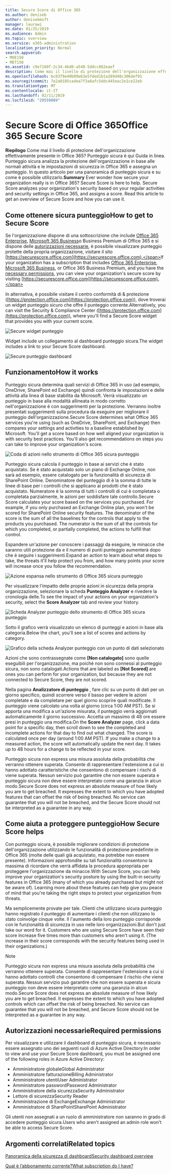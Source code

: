 ```yaml
---
title: Secure Score di Office 365
ms.author: deniseb
author: denisebmsft
manager: laurawi
ms.date: 01/25/2019
ms.audience: Admin
ms.topic: overview
ms.service: o365-administration
localization_priority: Normal
search.appverid:
- MOE150
- MET150
ms.assetid: c9e7160f-2c34-4bd0-a548-5ddcc862eaef
description: Come mai il livello di protezione dell'organizzazione effettivamente presente in Office 365? Punteggio sicura è qui Guida in linea. Punteggio sicura analizza la protezione dell'organizzazione in base alle normali attività e le impostazioni di sicurezza in Office 365 e assegna un punteggio.
ms.openlocfilehash: bc0379e40b09e63e5fded1b1a289d40c306def91
ms.sourcegitcommit: 7e2a0185cadea7f3a6afc5ddc445eac2e1ce22eb
ms.translationtype: MT
ms.contentlocale: it-IT
ms.lasthandoff: 02/11/2019
ms.locfileid: "29559089"
---
```

# <a name="office-365-secure-score"></a><span data-ttu-id="78e6a-105">Secure Score di Office 365</span><span class="sxs-lookup"><span data-stu-id="78e6a-105">Office 365 Secure Score</span></span>

<span data-ttu-id="78e6a-p102">**Riepilogo** Come mai il livello di protezione dell'organizzazione effettivamente presente in Office 365? Punteggio sicura è qui Guida in linea. Punteggio sicura analizza la protezione dell'organizzazione in base alle normali attività e le impostazioni di sicurezza in Office 365 e assegna un punteggio. In questo articolo per una panoramica di punteggio sicura e su come è possibile utilizzarlo.</span><span class="sxs-lookup"><span data-stu-id="78e6a-p102">**Summary** Ever wonder how secure your organization really is in Office 365? Secure Score is here to help. Secure Score analyzes your organization's security  based on your regular activities and security settings in Office 365, and assigns a score. Read this article to get an overview of Secure Score and how you can use it.</span></span>
  
## <a name="how-to-get-to-secure-score"></a><span data-ttu-id="78e6a-110">Come ottenere sicura punteggio</span><span class="sxs-lookup"><span data-stu-id="78e6a-110">How to get to Secure Score</span></span>

<span data-ttu-id="78e6a-111">Se l'organizzazione dispone di una sottoscrizione che include [Office 365 Enterprise](https://docs.microsoft.com/office365/enterprise/), [Microsoft 365 Business](https://docs.microsoft.com/microsoft-365/business/)o Business Premium di Office 365 e si dispone delle [autorizzazioni necessarie](#required-permissions), è possibile visualizzare punteggio protette della propria organizzazione, visitare il sito [https://securescore.office.com](https://securescore.office.com).</span><span class="sxs-lookup"><span data-stu-id="78e6a-111">If your organization has a subscription that includes [Office 365 Enterprise](https://docs.microsoft.com/office365/enterprise/), [Microsoft 365 Business](https://docs.microsoft.com/microsoft-365/business/), or Office 365 Business Premium, and you have the [necessary permissions](#required-permissions), you can view your organization's secure score by visiting [https://securescore.office.com](https://securescore.office.com).</span></span> 

<span data-ttu-id="78e6a-112">In alternativa, è possibile visitare il centro conformità di & protezione ([https://protection.office.com](https://protection.office.com)), dove troverai un widget punteggio sicuro che offre il punteggio corrente.</span><span class="sxs-lookup"><span data-stu-id="78e6a-112">Alternatively, you can visit the Security & Compliance Center ([https://protection.office.com](https://protection.office.com)), where you'll find a Secure Score widget that provides you with your current score.</span></span>

![Secure widget punteggio](media/SecureScoreWidget-o365.png)

<span data-ttu-id="78e6a-114">Widget include un collegamento al dashboard punteggio sicura.</span><span class="sxs-lookup"><span data-stu-id="78e6a-114">The widget includes a link to your Secure Score dashboard.</span></span>

![Secure punteggio dashboard](media/SecureScore-WelcomeScreen.png)
  
## <a name="how-it-works"></a><span data-ttu-id="78e6a-116">Funzionamento</span><span class="sxs-lookup"><span data-stu-id="78e6a-116">How it works</span></span>

<span data-ttu-id="78e6a-p103">Punteggio sicura determina quali servizi di Office 365 in uso (ad esempio, OneDrive, SharePoint ed Exchange) quindi confronta le impostazioni e delle attività alla linea di base stabilita da Microsoft. Verrà visualizzato un punteggio in base alla modalità allineata in modo corretto nell'organizzazione è con suggerimenti per la protezione. Verranno inoltre presentati suggerimenti sulla procedura da eseguire per migliorare il punteggio dell'organizzazione.</span><span class="sxs-lookup"><span data-stu-id="78e6a-p103">Secure Score determines what Office 365 services you're using (such as OneDrive, SharePoint, and Exchange) then compares your settings and activities to a baseline established by Microsoft. You'll get a score based on how well aligned your organization is with security best practices. You'll also get recommendations on steps you can take to improve your organization's score.</span></span> 
  
![Coda di azioni nello strumento di Office 365 sicura punteggio](media/SecureScore-ActionsToTake.png)
  
<span data-ttu-id="78e6a-p104">Punteggio sicura calcola il punteggio in base ai servizi che è stato acquistato. Se è stato acquistato solo un piano di Exchange Online, non sarà ad esempio, essere catalogato per la funzionalità di sicurezza di SharePoint Online. Denominatore del punteggio di è la somma di tutte le linee di base per i controlli che si applicano ai prodotti che è stato acquistato. Numeratore è la somma di tutti i controlli di cui è completata o completata parzialmente, le azioni per soddisfare tale controllo.</span><span class="sxs-lookup"><span data-stu-id="78e6a-p104">Secure Score calculates your score based on the services you purchased. For example, if you only purchased an Exchange Online plan, you won't be scored for SharePoint Online security features. The denominator of the score is the sum of all the baselines for the controls that apply to the products you purchased. The numerator is the sum of all the controls for which you completed, or partially completed, the actions to fulfill that control.</span></span>

<span data-ttu-id="78e6a-125">Espandere un'azione per conoscere i passaggi da eseguire, le minacce che saranno utili protezione da e il numero di punti punteggio aumenterà dopo che è seguire i suggerimenti.</span><span class="sxs-lookup"><span data-stu-id="78e6a-125">Expand an action to learn about what steps to take, the threats it'll help protect you from, and how many points your score will increase once you follow the recommendation.</span></span>
  
![Azione espansa nello strumento di Office 365 sicura punteggio](media/SecureScore-DetailedActionToTake.png)
  
<span data-ttu-id="78e6a-127">Per visualizzare l'impatto delle proprie azioni in sicurezza della propria organizzazione, selezionare la scheda **Punteggio Analyzer** e rivedere la cronologia delle.</span><span class="sxs-lookup"><span data-stu-id="78e6a-127">To see the impact of your actions on your organization's security, select the **Score Analyzer** tab and review your history.</span></span> 
  
![Scheda Analyzer punteggio dello strumento di Office 365 sicura punteggio](media/SecureScore-ScoreAnalyzer-7days.png)
  
<span data-ttu-id="78e6a-129">Sotto il grafico verrà visualizzato un elenco di punteggi e azioni in base alla categoria.</span><span class="sxs-lookup"><span data-stu-id="78e6a-129">Below the chart, you'll see a list of scores and actions by category.</span></span> 
  
![Grafico della scheda Analyzer punteggio con un punto di dati selezionato](media/SecureScore-Analyzer-breakdownbelowchart.png)
 
<span data-ttu-id="78e6a-131">Azioni che sono contrassegnate come **[Non catalogato]** sono quelle eseguibili per l'organizzazione, ma poiché non sono connessi al punteggio sicura, non sono catalogati.</span><span class="sxs-lookup"><span data-stu-id="78e6a-131">Actions that are labeled as **[Not Scored]** are ones you can perform for your organization, but because they are not connected to Secure Score, they are not scored.</span></span>  

<span data-ttu-id="78e6a-p105">Nella pagina **Analizzatore di punteggio** , fare clic su un punto di dati per un giorno specifico, quindi scorrere verso il basso per vedere le azioni completate e da completare per quel giorno scoprire quali modificate. Il punteggio viene calcolato una volta al giorno (circa 1:00 AM PST). Se si apporta una modifica a un'azione misurata, il punteggio verrà aggiornati automaticamente il giorno successivo. Accetta un massimo di 48 ore essere presi in punteggio una modifica.</span><span class="sxs-lookup"><span data-stu-id="78e6a-p105">On the **Score Analyzer** page, click a data point for a specific day, then scroll down to see the completed and incomplete actions for that day to find out what changed. The score is calculated once per day (around 1:00 AM PST). If you make a change to a measured action, the score will automatically update the next day. It takes up to 48 hours for a change to be reflected in your score.</span></span>

<span data-ttu-id="78e6a-p106">Punteggio sicura non express una misura assoluta della probabilità che verranno ottenere superata. Consente di rappresentare l'estensione a cui si hanno adottato caratteristiche che consentono di compensare i rischi di viene superata. Nessun servizio può garantire che non essere superata e punteggio sicura non deve essere interpretato come una garanzia in alcun modo.</span><span class="sxs-lookup"><span data-stu-id="78e6a-p106">Secure Score does not express an absolute measure of how likely you are to get breached. It expresses the extent to which you have adopted features that can offset the risk of being breached. No service can guarantee that you will not be breached, and the Secure Score should not be interpreted as a guarantee in any way.</span></span>
 
## <a name="how-secure-score-helps"></a><span data-ttu-id="78e6a-139">Come aiuta a proteggere punteggio</span><span class="sxs-lookup"><span data-stu-id="78e6a-139">How Secure Score helps</span></span>

<span data-ttu-id="78e6a-p107">Con punteggio sicura, è possibile migliorare condizioni di protezione dell'organizzazione utilizzando le funzionalità di protezione predefinite in Office 365 (molte delle quali già acquistato, ma potrebbe non essere presente). Informazioni approfondite su tali funzionalità consentono la massima di ricordare che verrà affidata la procedura appropriata per proteggere l'organizzazione da minacce.</span><span class="sxs-lookup"><span data-stu-id="78e6a-p107">With Secure Score, you can help improve your organization's security posture by using the built-in security features in Office 365 (many of which you already purchased but might not be aware of). Learning more about these features can help give you peace of mind that you're taking the right steps to protect your organization from threats.</span></span>
  
<span data-ttu-id="78e6a-p108">Ma semplicemente provate per tale. Clienti che utilizzano sicura punteggio hanno registrato il punteggio di aumentare i clienti che non utilizzano lo stato coinvolge cinque volte. Il l'aumento della loro punteggio corrisponde con le funzionalità di sicurezza in uso nelle loro organizzazioni.</span><span class="sxs-lookup"><span data-stu-id="78e6a-p108">But don't just take our word for it. Customers who are using Secure Score have seen their score increase five times more than customers who aren't using it. (The increase in their score corresponds with the security features being used in their organizations.)</span></span>
  
> [!NOTE]
> <span data-ttu-id="78e6a-p109">Punteggio sicura non express una misura assoluta della probabilità che verranno ottenere superata. Consente di rappresentare l'estensione a cui si hanno adottato controlli che consentono di compensare il rischio che viene superata. Nessun servizio può garantire che non essere superata e sicura punteggio non deve essere interpretato come una garanzia in alcun modo.</span><span class="sxs-lookup"><span data-stu-id="78e6a-p109">Secure Score does not express an absolute measure of how likely you are to get breached. It expresses the extent to which you have adopted controls which can offset the risk of being breached. No service can guarantee that you will not be breached, and Secure Score should not be interpreted as a guarantee in any way.</span></span> 
  
## <a name="required-permissions"></a><span data-ttu-id="78e6a-148">Autorizzazioni necessarie</span><span class="sxs-lookup"><span data-stu-id="78e6a-148">Required permissions</span></span>

<span data-ttu-id="78e6a-149">Per visualizzare e utilizzare il dashboard di punteggio sicura, è necessario essere assegnato uno dei seguenti ruoli di Azure Active Directory:</span><span class="sxs-lookup"><span data-stu-id="78e6a-149">In order to view and use your Secure Score dashboard, you must be assigned one of the following roles in Azure Active Directory:</span></span>
- <span data-ttu-id="78e6a-150">Amministratore globale</span><span class="sxs-lookup"><span data-stu-id="78e6a-150">Global Administrator</span></span>
- <span data-ttu-id="78e6a-151">Amministratore fatturazione</span><span class="sxs-lookup"><span data-stu-id="78e6a-151">Billing Administrator</span></span>
- <span data-ttu-id="78e6a-152">Amministratore utenti</span><span class="sxs-lookup"><span data-stu-id="78e6a-152">User Administrator</span></span>
- <span data-ttu-id="78e6a-153">Amministratore password</span><span class="sxs-lookup"><span data-stu-id="78e6a-153">Password Administrator</span></span>
- <span data-ttu-id="78e6a-154">Amministratore della sicurezza</span><span class="sxs-lookup"><span data-stu-id="78e6a-154">Security Administrator</span></span>
- <span data-ttu-id="78e6a-155">Lettore di sicurezza</span><span class="sxs-lookup"><span data-stu-id="78e6a-155">Security Reader</span></span>
- <span data-ttu-id="78e6a-156">Amministrazione di Exchange</span><span class="sxs-lookup"><span data-stu-id="78e6a-156">Exchange Administrator</span></span>
- <span data-ttu-id="78e6a-157">Amministratore di SharePoint</span><span class="sxs-lookup"><span data-stu-id="78e6a-157">SharePoint Administrator</span></span>

 <span data-ttu-id="78e6a-158">Gli utenti non assegnati a un ruolo di amministratore non saranno in grado di accedere punteggio sicura.</span><span class="sxs-lookup"><span data-stu-id="78e6a-158">Users who aren't assigned an admin role won't be able to access Secure Score.</span></span>

## <a name="related-topics"></a><span data-ttu-id="78e6a-159">Argomenti correlati</span><span class="sxs-lookup"><span data-stu-id="78e6a-159">Related topics</span></span>

[<span data-ttu-id="78e6a-160">Panoramica della sicurezza di dashboard</span><span class="sxs-lookup"><span data-stu-id="78e6a-160">Security dashboard overview</span></span>](security-dashboard.md)

[<span data-ttu-id="78e6a-161">Qual è l’abbonamento corrente?</span><span class="sxs-lookup"><span data-stu-id="78e6a-161">What subscription do I have?</span></span>](https://docs.microsoft.com/office365/admin/admin-overview/what-subscription-do-i-have?view=o365-worldwide)